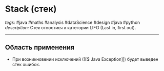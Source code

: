 # Stack (стек)
*tegs:* #java #maths #analysis #dataScience #design #java #python 
*description:* Стек отностися к категории LIFO (Last in, first out).

---

## Область применения
- При возникновении исключений ([[$ Java Exception]]) будет выведен стек ошибок.